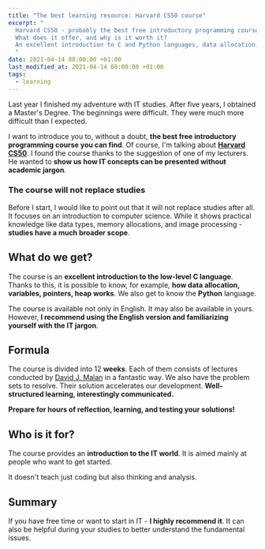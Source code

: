 ```yaml
---
title: "The best learning resource: Harvard CS50 course"
excerpt: "
  Harvard CS50 - probably the best free introductory programming course you can find.
  What does it offer, and why is it worth it?
  An excellent introduction to C and Python languages, data allocation, pointers, heap, and many others concepts.
  "
date: 2021-04-14 08:00:00 +01:00
last_modified_at: 2021-04-14 08:00:00 +01:00
tags:
  - learning
---
```


  Last year I finished my adventure with IT studies.
  After five years, I obtained a Master's Degree.
  The beginnings were difficult.
  They were much more difficult than I expected.

  I want to introduce you to, without a doubt, **the best free introductory programming course you can find**.
  Of course, I'm talking about **[Harvard CS50](https://online-learning.harvard.edu/course/cs50-introduction-computer-science)**.
  I found the course thanks to the suggestion of one of my lecturers.
  He wanted to **show us how IT concepts can be presented without academic jargon**.

### The course will not replace studies

  Before I start, I would like to point out that it will not replace studies after all.
  It focuses on an introduction to computer science.
  While it shows practical knowledge like data types, memory allocations, and image processing - **studies have a much broader scope**.

## What do we get?

  The course is an **excellent introduction to the low-level C language**.
  Thanks to this, it is possible to know, for example, **how data allocation, variables, pointers, heap works**.
  We also get to know the **Python** language.

  The course is available not only in English.
  It may also be available in yours.
  However, **I recommend using the English version and familiarizing yourself with the IT jargon**.

## Formula

  The course is divided into 12 **weeks**.
  Each of them consists of lectures conducted by [David J. Malan](https://cs.harvard.edu/malan/) in a fantastic way.
  We also have the problem sets to resolve.
  Their solution accelerates our development.
  **Well-structured learning, interestingly communicated.**

  **Prepare for hours of reflection, learning, and testing your solutions!**

## Who is it for?

  The course provides an **introduction to the IT world**.
  It is aimed mainly at people who want to get started.

  It doesn't teach just coding but also thinking and analysis.

## Summary

  If you have free time or want to start in IT - **I highly recommend it**.
  It can also be helpful during your studies to better understand the fundamental issues.
